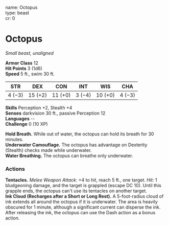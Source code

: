 name: Octopus    
type: beast    
cr: 0

# Octopus 
_Small beast, unaligned_

**Armor Class** 12    
**Hit Points** 3 (1d6)    
**Speed** 5 ft., swim 30 ft.

| STR     | DEX     | CON     | INT     | WIS     | CHA     |
|---------|---------|---------|---------|---------|---------|
| 4 (−3)  | 15 (+2) | 11 (+0) | 3 (−4)  | 10 (+0) | 4 (−3)  | 

**Skills** Perception +2, Stealth +4    
**Senses** darkvision 30 ft., passive Perception 12    
**Languages** --    
**Challenge** 0 (10 XP)

**Hold Breath.** While out of water, the octopus can hold its breath for 30 minutes.    
**Underwater Camouflage.** The octopus has advantage on Dexterity (Stealth) checks made while underwater.    
**Water Breathing.** The octopus can breathe only underwater.

### Actions 
**Tentacles.** _Melee Weapon Attack:_ +4 to hit, reach 5 ft., one target. _Hit:_ 1 bludgeoning damage, and the target is grappled (escape DC 10). Until this grapple ends, the octopus can't use its tentacles on another target.    
**Ink Cloud (Recharges after a Short or Long Rest).** A 5-foot-radius cloud of ink extends all around the octopus if it is underwater. The area is heavily obscured for 1 minute, although a significant current can disperse the ink. After releasing the ink, the octopus can use the Dash action as a bonus action. 